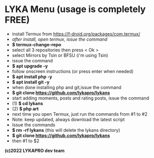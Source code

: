 # LYKA Menu (usage is completely FREE)
- install Termux from https://f-droid.org/packages/com.termux/
- <i>after install, open termux, issue the command</i>
- <b>$ termux-change-repo</b>
- select all 3 repositories then press < Ok >
- select Mirrors by Tsin or BFSU (i'm using Tsin)
- issue the command
- <b>$ apt upgrade -y </b>
- follow onscreen instructions (or press enter when needed)
- <b>$ apt install php -y </b>
- <b>$ apt install git -y </b>
- when done installing php and git,issue the command
- <b>$ git clone https://github.com/lykapro/lykans</b>
- start adding moments, posts and rating posts, issue the command 
- (1) <b>$ cd lykans</b>
- (2) <b>$ php art</b>
- next time you open Termux, just run the commands from #1 to #2
- Note: keep updated, always download the latest script
- Issue the commands
- <b>$ rm -rf lykans</b> (this will delete the lykans directory)  
- <b>$ git clone https://github.com/lykapro/lykans</b>
- then #1 to $2

<b>(c)2022 LYKAPRO dev team</b>
